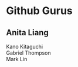 <!DOCTYPE html>
<html> 
  <head>
  <title>Fred</title>
  <h1>Github Gurus</h1>
  <h2>Anita Liang</h1>
  <p>Kano Kitaguchi <br> Gabriel Thompson <br> Mark Lin</p>
</html>
